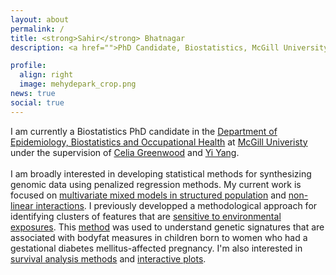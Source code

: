```yaml
---
layout: about
permalink: /
title: <strong>Sahir</strong> Bhatnagar
description: <a href="">PhD Candidate, Biostatistics, McGill University</a>. 

profile:
  align: right
  image: mehydepark_crop.png
news: true
social: true
---
```


<!--
Write your biography here. Tell the world about yourself. Link to your favorite [subreddit](http://reddit.com){:target="\_blank"}. You can put a picture in, too. The code is already in, just name your picture `prof_pic.jpg` and put it in the `img/` folder.

Put your address / P.O. box / other info right below your picture. You can also disable any these elements by editing `profile` property of the YAML header of your `_pages/about.md`. Edit `_bibliography/papers.bib` and Jekyll will render your [publications page](/al-folio/publications/) automatically.

Link to your social media connections, too. This theme is set up to use [Font Awesome icons](http://fortawesome.github.io/Font-Awesome/){:target="\_blank"} and [Academicons](https://jpswalsh.github.io/academicons/){:target="\_blank"}, like the ones below. Add your Facebook, Twitter, LinkedIn, Google Scholar, or just disable all of them.
-->

<p class="message">
I am currently a Biostatistics PhD candidate in the <a href="https://www.mcgill.ca/epi-biostat-occh/academic-programs/grad/biostatistics" target="_blank">Department of Epidemiology, Biostatistics and Occupational Health</a> at <a href="http://mcgill.ca" target="_blank">McGill Univeristy</a> under the supervision of <a href="http://www.mcgill.ca/statisticalgenetics/" target="_blank">Celia Greenwood</a> and <a href="http://www.math.mcgill.ca/yyang/" target="_blank">Yi Yang</a>. 
<br><br>
I am broadly interested in developing statistical methods for synthesizing genomic data using penalized regression methods. My current work is focused on <a href="https://figshare.com/articles/Estimation_for_High-Dimensional_Multivariate_Linear_Mixed_Models_in_Structured_Populations/5405317" target="_blank">multivariate mixed models in structured population</a> and <a href="https://ssc.ca/en/meeting/annual/2017/presentation/strong-heredity-penalized-regression-models-non-linear-gene" target="_blank">non-linear interactions</a>. I previously developped a methodological approach for identifying clusters of features that are <a href="https://doi.org/10.1101/102475">sensitive to environmental exposures</a>. This <a href="http://sahirbhatnagar.com/eclust/" target="_blank">method</a> was used to understand genetic signatures that are associated with bodyfat measures in children born to women who had a gestational diabetes mellitus-affected pregnancy. I'm also interested in <a href="http://sahirbhatnagar.com/casebase/" target="_blank">survival analysis methods</a> and <a href="https://cran.r-project.org/package=manhattanly" target="_blank">interactive plots</a>.
<!--<br><br>
Prior to my current training, I completed a BSc in Actuarial Science at <a href="http://www.concordia.ca/academics/undergraduate/actuarial-mathematics.html" target="_blank">Concordia University</a> and worked in pension plan administration and valuations for 4 years at a consulting firm in Montreal. During this time I became an <a href="https://www.soa.org/education/exam-req/edu-asa-req.aspx" target="_blank">Associate of the Society of Actuaries</a>. I then went on to complete an MSc in Biostatistics from <a href="http://www.mast.queensu.ca/" target="_blank">Queen's University</a> under the supervision of <a href="http://post.queensu.ca/~pengp/" target="_blank">Dr. Paul Peng</a> and <a href="http://www.mast.queensu.ca/~cdlin/" target="_blank">Dr. Devon Lin</a>. -->
</p>

